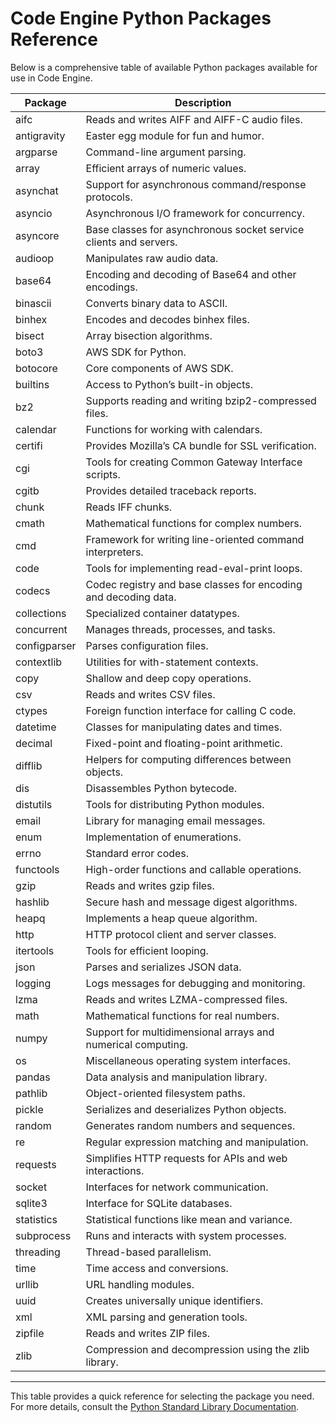# Code Engine Python Packages Reference

Below is a comprehensive table of available Python packages available for use in Code Engine.

| **Package**  | **Description**                                                   |
| ------------ | ----------------------------------------------------------------- |
| aifc         | Reads and writes AIFF and AIFF-C audio files.                     |
| antigravity  | Easter egg module for fun and humor.                              |
| argparse     | Command-line argument parsing.                                    |
| array        | Efficient arrays of numeric values.                               |
| asynchat     | Support for asynchronous command/response protocols.              |
| asyncio      | Asynchronous I/O framework for concurrency.                       |
| asyncore     | Base classes for asynchronous socket service clients and servers. |
| audioop      | Manipulates raw audio data.                                       |
| base64       | Encoding and decoding of Base64 and other encodings.              |
| binascii     | Converts binary data to ASCII.                                    |
| binhex       | Encodes and decodes binhex files.                                 |
| bisect       | Array bisection algorithms.                                       |
| boto3        | AWS SDK for Python.                                               |
| botocore     | Core components of AWS SDK.                                       |
| builtins     | Access to Python’s built-in objects.                              |
| bz2          | Supports reading and writing bzip2-compressed files.              |
| calendar     | Functions for working with calendars.                             |
| certifi      | Provides Mozilla’s CA bundle for SSL verification.                |
| cgi          | Tools for creating Common Gateway Interface scripts.              |
| cgitb        | Provides detailed traceback reports.                              |
| chunk        | Reads IFF chunks.                                                 |
| cmath        | Mathematical functions for complex numbers.                       |
| cmd          | Framework for writing line-oriented command interpreters.         |
| code         | Tools for implementing read-eval-print loops.                     |
| codecs       | Codec registry and base classes for encoding and decoding data.   |
| collections  | Specialized container datatypes.                                  |
| concurrent   | Manages threads, processes, and tasks.                            |
| configparser | Parses configuration files.                                       |
| contextlib   | Utilities for with-statement contexts.                            |
| copy         | Shallow and deep copy operations.                                 |
| csv          | Reads and writes CSV files.                                       |
| ctypes       | Foreign function interface for calling C code.                    |
| datetime     | Classes for manipulating dates and times.                         |
| decimal      | Fixed-point and floating-point arithmetic.                        |
| difflib      | Helpers for computing differences between objects.                |
| dis          | Disassembles Python bytecode.                                     |
| distutils    | Tools for distributing Python modules.                            |
| email        | Library for managing email messages.                              |
| enum         | Implementation of enumerations.                                   |
| errno        | Standard error codes.                                             |
| functools    | High-order functions and callable operations.                     |
| gzip         | Reads and writes gzip files.                                      |
| hashlib      | Secure hash and message digest algorithms.                        |
| heapq        | Implements a heap queue algorithm.                                |
| http         | HTTP protocol client and server classes.                          |
| itertools    | Tools for efficient looping.                                      |
| json         | Parses and serializes JSON data.                                  |
| logging      | Logs messages for debugging and monitoring.                       |
| lzma         | Reads and writes LZMA-compressed files.                           |
| math         | Mathematical functions for real numbers.                          |
| numpy        | Support for multidimensional arrays and numerical computing.      |
| os           | Miscellaneous operating system interfaces.                        |
| pandas       | Data analysis and manipulation library.                           |
| pathlib      | Object-oriented filesystem paths.                                 |
| pickle       | Serializes and deserializes Python objects.                       |
| random       | Generates random numbers and sequences.                           |
| re           | Regular expression matching and manipulation.                     |
| requests     | Simplifies HTTP requests for APIs and web interactions.           |
| socket       | Interfaces for network communication.                             |
| sqlite3      | Interface for SQLite databases.                                   |
| statistics   | Statistical functions like mean and variance.                     |
| subprocess   | Runs and interacts with system processes.                         |
| threading    | Thread-based parallelism.                                         |
| time         | Time access and conversions.                                      |
| urllib       | URL handling modules.                                             |
| uuid         | Creates universally unique identifiers.                           |
| xml          | XML parsing and generation tools.                                 |
| zipfile      | Reads and writes ZIP files.                                       |
| zlib         | Compression and decompression using the zlib library.             |

---

This table provides a quick reference for selecting the package you need. For more details, consult the [Python Standard Library Documentation](https://docs.python.org/3/library/).
